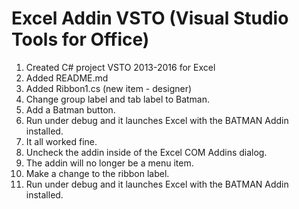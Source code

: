 # Excel Addin VSTO (Visual Studio Tools for Office)

1. Created C# project VSTO 2013-2016 for Excel
2. Added README.md
3. Added Ribbon1.cs (new item - designer)
4. Change group label and tab label to Batman.
5. Add a Batman button.
6. Run under debug and it launches Excel with the BATMAN Addin installed.
7. It all worked fine.
8. Uncheck the addin inside of the Excel COM Addins dialog.
9. The addin will no longer be a menu item.
10. Make a change to the ribbon label.
11. Run under debug and it launches Excel with the BATMAN Addin installed.